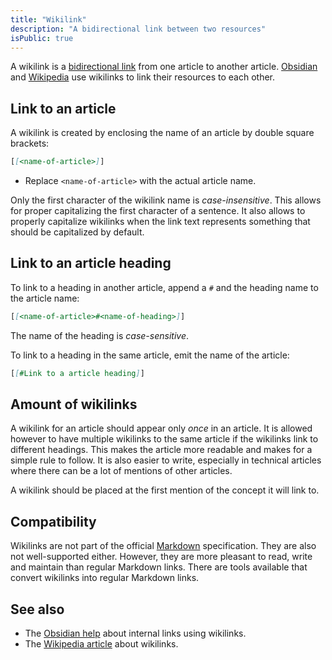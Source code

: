 ```yaml
---
title: "Wikilink"
description: "A bidirectional link between two resources"
isPublic: true
---
```


A wikilink is a [bidirectional link](https://maggieappleton.com/bidirectionals)
from one article to another article. [Obsidian](obsidian) and
[Wikipedia](https://www.wikipedia.org/) use wikilinks to link their resources to
each other.

## Link to an article

A wikilink is created by enclosing the name of an article by double square
brackets:

```md
[[<name-of-article>]]
```

* Replace `<name-of-article>` with the actual article name.

Only the first character of the wikilink name is *case-insensitive*. This allows
for proper capitalizing the first character of a sentence. It also allows to
properly capitalize wikilinks when the link text represents something that
should be capitalized by default.

## Link to an article heading

To link to a heading in another article, append a `#` and the heading name to
the article name:

```md
[[<name-of-article>#<name-of-heading>]]
```

The name of the heading is *case-sensitive*.

To link to a heading in the same article, emit the name of the article:

```md
[[#Link to a article heading]]
```

## Amount of wikilinks

A wikilink for an article should appear only *once* in an article. It is allowed
however to have multiple wikilinks to the same article if the wikilinks link to
different headings. This makes the article more readable and makes for a simple
rule to follow. It is also easier to write, especially in technical articles
where there can be a lot of mentions of other articles.

A wikilink should be placed at the first mention of the concept it will link to.

## Compatibility

Wikilinks are not part of the official [Markdown](markdown) specification. They
are also not well-supported either. However, they are more pleasant to read,
write and maintain than regular Markdown links. There are tools available that
convert wikilinks into regular Markdown links.

## See also

* The [Obsidian help](https://help.obsidian.md/Linking+notes+and+files/Internal+links)
  about internal links using wikilinks.
* The [Wikipedia article](https://en.wikipedia.org/wiki/Help:Link) about
  wikilinks.
